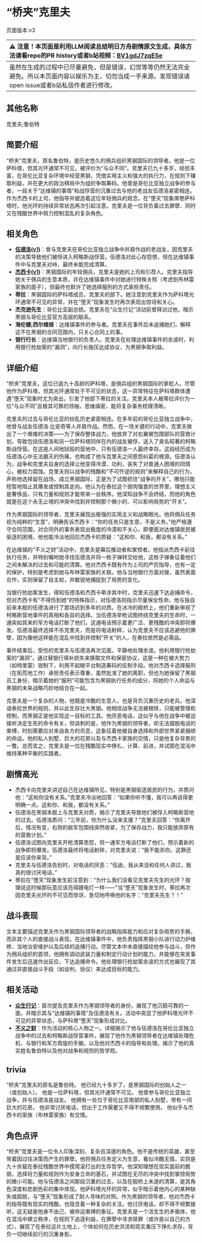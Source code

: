 # “桥夹”克里夫
页面版本:v3
 

| :warning: 注意！本页面是利用LLM阅读总结明日方舟剧情原文生成，具体方法请看repo的PR history或者b站视频：[BV1gdJ7zqESe](https://www.bilibili.com/video/BV1gdJ7zqESe/)         |
|:----------------------------|
| 虽然在生成的过程中已尽量避免，但是错误，幻觉等等仍然无法完全避免。所以本页面内容以娱乐为主，切勿当成一手来源。发现错误请open issue或者b站私信作者进行修改。|



## 其他名称
克里夫;鲁伯特
## 简要介绍
“桥夹”克里夫，原名鲁伯特，是历史悠久的佣兵组织黑钢国际的领导者。他是一位萨科塔，但其光环通常不可见，被评价为“与众不同”。克里夫已九十多岁，经验丰富，在哥伦比亚复杂环境中经营黑钢，凭借实用主义和强大的执行力，在规则下赚取利益，并在更大的政治棋局中为组织争取筹码。他曾是哥伦比亚独立战争的参与者，一段关于“达维镇的事情”和战俘营的沉重过去与他的老战友伍德洛紧密相连。作为杰西卡的上司，他指导并塑造着这位年轻佣兵的观念。在“堕天”现象席卷萨科塔时，他光环的持续异常状态再次引起注意。克里夫是一位背负着过去罪孽、同时又在残酷世界中努力控制混乱的复杂角色。
## 相关角色
-   **[伍德洛](extended_char_wu_de_luo.md)([v1](../chars/extended_char_wu_de_luo.md))**：曾与克里夫在哥伦比亚独立战争中并肩作战的老战友，因克里夫的决策导致他们被俘进入柯略斯战俘营。伍德洛对此心存怨恨，但在达维镇事件中与克里夫对峙，最终未能完成清算。
-   **[杰西卡](char_235_jesica.md)([v1](../chars/char_235_jesica.md))**：黑钢国际的年轻佣兵，克里夫是她的上司和引荐人。克里夫指导她关于佣兵的生意本质，并在达维镇事件中对她进行特殊关照（考虑到布林雷家族的面子），但最终也默许了她选择服刑的方式承担责任。
-   **蒂拉**：黑钢国际的萨科塔成员，克里夫的部下。她注意到克里夫作为萨科塔光环通常不可见的异常，并在“堕天”现象发生时再次表现出惊讶和关心。
-   **杰克逊先生**：哥伦比亚副总统。克里夫在“众生行记”活动前曾拜访过他，暗示黑钢与哥伦比亚官方高层的联系。
-   **海伦娜;西尔维娅**：达维镇事件的参与者。克里夫在事件后未追捕她们，解释这不在黑钢的合同范围内，只关心合同上的事。
-   **银行行长**：达维镇当地银行的负责人。克里夫在处理达维镇事件的余波时，利用银行抢劫案的“漏洞”，向行长施压达成协议，为黑钢争取利益。
## 详细介绍
“桥夹”克里夫，这位已逾九十高龄的萨科塔，是佣兵组织黑钢国际的掌舵人。尽管他作为萨科塔，但其光环通常处于不可见的状态，这一异常特征在萨科塔群体遭遇“堕天”现象时尤为突出，引发了他部下蒂拉的关注。克里夫本人被蒂拉评价为一位“与众不同”且极其可靠的领袖，思维缜密，能将复杂事务梳理清晰。

克里夫的过去与哥伦比亚的纷乱历史紧密相连。在多年前的哥伦比亚独立战争中，他曾与战友伍德洛·比安奇等人并肩作战。然而，在一场关键的行动中，克里夫做出了一个艰难的决策——为了保存整体战力，他放弃了对右翼被包围部队的营救计划，导致包括伍德洛和另一位萨科塔同伴在内的战友被俘，送入了臭名昭著的柯略斯战俘营。在这座人间地狱般的营地中，只有伍德洛一人最终幸存。这段经历成为伍德洛心中无法磨灭的伤痛，也构成了他与克里夫之间恩怨纠葛的根源。伍德洛认为，战争和克里夫自身的选择让他变得冷漠、功利，丧失了对普通人困境的同情心，被权力腐蚀。克里夫则以战争的残酷和“不可忤逆的规则”来解释自己的行为，声称他选择留在战场，成立黑钢国际，正是为了试图抓住“战争的开关”，哪怕只能短暂地阻止其爆发或控制其走向。他认为在泰拉这个弱肉强食的世界里，理想主义是奢侈品，只有力量和规则才能带来一丝秩序。他深知战争不会终结，而他的角色就是在这个永无止境的冲突中找到并控制那个微小的、可以影响局势的“开关”。

作为黑钢国际的领导者，克里夫展现出极强的实用主义和战略眼光。他将佣兵任务视为纯粹的“生意”，明确告诉杰西卡：“你的任务只是生意，不是义务。”他严格遵守合同范围，对合同外的事务表现出极度的冷漠和不关心，即便面对达维镇居民被驱逐的困境，他也能冷淡地回应杰西卡的质疑：“这和你、和我，都没有关系。”

在达维镇的“不义之财”活动中，克里夫是幕后推动者和掌控者。他指派杰西卡前往执行任务，并特别嘱咐她寻找伍德洛并将一枚子弹转交给他，这枚子弹象征着他们之间未解决的过去和可能的清算。他对杰西卡既有作为上司的严厉指导，也有一定的保护，特别是考虑到她与布林雷家族的关联。他与当地银行方面对接，虽然表面合作，实则保留了自主权，并敏锐地捕捉到了局势的变化。

当银行抢劫案发生，得知伍德洛和杰西卡牵涉其中时，克里夫迅速下达追捕命令，但对杰西卡有“不得伤到她”的特殊指示，对伍德洛则指示尽量保全性命。他与独自前来本舰的伍德洛进行了那场迟到多年的对质。在冰冷的舰桥上，他们重新审视了柯略斯营地事件的真相和各自的选择。当伍德洛举枪试图终结克里夫的生命时，一通突如其来的军方电话打断了他们，这通电话预示着更广泛、更残酷的冲突即将爆发。伍德洛最终选择不杀克里夫，而是将电话射碎，认为克里夫不应该逃避他的罪孽，因为像他这样能在混乱中找到并控制“开关”的人，在泰拉依然是必需品。

事件结束后，受伤的克里夫与伍德洛再次见面，平静地处理余波。他利用银行抢劫案的“漏洞”，通过替银行填补损失来换取文件和保密协议，这是一种在被大势力（如特里蒙）钳制下，利用不起眼平台制造筹码的反制手段。他对杰西卡选择服刑（在拓荒地工作）承担责任表示尊重，虽然批准了她的离职，但也为她保留了黑钢员工身份，暗示着她的“服刑”可能包含为黑钢执行任务的成分，将她的个人命运与黑钢的未来战略巧妙地结合在一起。

克里夫是一个复杂的人物，他既是冷酷的生意人，也是背负沉重历史的老兵。他深谙泰拉世界的规则，并以此生存壮大黑钢。他相信战争无法被根除，只能被管理和控制，而黑钢正是他实现这一目标的工具。他厌恶电话，这似乎与他在战争中被迫接听决定生死的命令有关，但讽刺的是，他作为黑钢的领导者，却无法摆脱电话的束缚，时刻需要应对来自各方的讯息，这象征着他被自身选择和外部世界紧紧捆绑的命运。他的私人别墅、巨大的花房以及与杰西卡家族的交情，只是他复杂背景的一瞥。总而言之，克里夫是一位在残酷现实中挣扎、计算、前进，并试图在混沌中维持某种平衡的实践者。
## 剧情高光
-   杰西卡向克里夫讲述自己在达维镇所见，特别是黑钢驱逐居民的行为，并质问他：“这和你没有关系。”克里夫冷淡地回答：“如果你听不懂，我可以再说得更明确一点。这和你、和我，都没有关系。”
-   伍德洛在黑钢本舰上与克里夫对质，揭示了克里夫导致他们被俘入柯略斯营地的过去。伍德洛质问：“三年前，你为什么没来支援？”克里夫回答：“你离开后，情况有变，右侧的敌军包围线突然收紧，为了保存战力，我只能放弃原有的营救计划。”
-   伍德洛试图向克里夫开枪清算恩怨，但一通军方电话打断了他们，预示着新的战争即将爆发。伍德洛最终将电话射碎，对克里夫说：“我不能杀你。这罪还是应该你来背。”
-   克里夫与伍德洛告别时，对电话的厌恶：“伍迪，我从来没和任何人讲过，我真的很讨厌电话。”
-   蒂拉在“堕天”现象发生前注意到：“为什么我们没看见克里夫先生的光环？按理说这时候那玩意应该亮得跟电灯一样——”当“堕天”现象发生时，蒂拉再次因克里夫光环的不可见而惊讶，急切地呼唤他的名字：“克里夫先生？！”
## 战斗表现
文本主要描述克里夫作为黑钢国际领导者的战略指挥能力和应对复杂局势的手腕，而非其个人的直接战斗表现。在达维镇事件中，他负责指挥黑钢小队进行动力炉维修、当地治安维护以及后续的追捕行动。尽管文本中未直接描绘他参与战斗，但作为佣兵组织的首领，他拥有调动武装力量和制定行动计划的能力，并能够在突发事件发生后迅速作出反应，下达追捕命令。他处理银行抢劫案余波的方式也展现了其通过非直接战斗手段（如谈判、协议）来达成目标的能力。
## 相关活动
-   **[众生行记](../stories/act42side.md)**：首次提及克里夫作为黑钢领导者的身份，展现了他沉稳可靠的一面，并暗示其与“达维镇的事情”及伍德洛有关。活动中突显了他萨科塔光环不可见的异常状态，与萨科塔“堕天”现象形成对比。
-   **[不义之财](../stories/act28side.md)**：作为活动的核心人物之一。详细揭示了他与伍德洛在哥伦比亚独立战争中的过去和柯略斯战俘营事件。展现了他作为黑钢领导者在达维镇处理危机、与银行和军方周旋的手腕，以及他对杰西卡的指导和处理。揭示了他的真实姓名鲁伯特以及他对战争和规则的哲学观。
## trivia
“桥夹”克里夫的原名是鲁伯特。
他已经九十多岁了，是黑钢国际的创始人之一（或创始人）。
他是一位萨科塔，但其光环通常不可见。
他曾参与哥伦比亚独立战争，并与伍德洛是战友。
他拥有一处位于哥伦比亚南部的私人别墅，带有一间巨大的花房。
他非常讨厌电话，但出于工作需要又不得不频繁使用。
他似乎与杰西卡的家族（布林雷家族）有交情。
## 角色点评
“桥夹”克里夫是一位令人印象深刻、复杂且深邃的角色。他不是传统的英雄，甚至带着因过往决策而产生的罪孽。他将佣兵任务定义为生意，看似冷酷无情，实则是九十余载在泰拉残酷世界中摸爬滚打出的生存哲学。他深知理想在现实面前的脆弱，选择将力量和规则作为安身立命的基石，并试图在无尽的冲突中找到掌控局势的微小可能。他与伍德洛之间那段沉重的过去，以及在舰桥上未遂的清算，是其角色深度和悲剧色彩的集中体现。他萨科塔光环的异常，似乎暗示着他内心的某种缺失或超脱，与“堕天”现象形成了耐人寻味的对照。作为黑钢的领导者，他对杰西卡的指导既有现实的残酷，也隐含着一种复杂的关注。他讨厌电话，却不得不频繁接听，这无疑是他身不由己、被命运束缚的象征。克里夫是一个活生生的矛盾体，他在混沌中建立秩序，在规则下追逐利益，在罪孽中寻求赎罪（或许是以自己的方式），展现了在泰拉这片土地上，个体如何在历史洪流和现实重压下挣扎求存，背负一切继续前行的沉重身影。